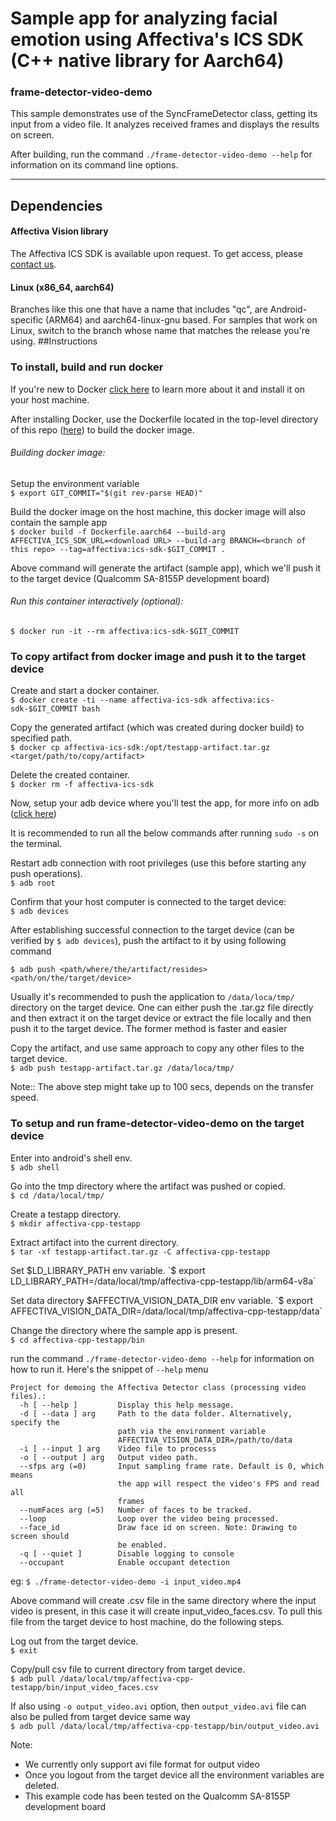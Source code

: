 # Sample app for analyzing facial emotion using Affectiva's ICS SDK (C++ native library for Aarch64)

### frame-detector-video-demo

This sample demonstrates use of the SyncFrameDetector class, getting its input from a video file. It analyzes received frames and displays the results on screen.

After building, run the command `./frame-detector-video-demo --help` for information on its command line options.

---

## Dependencies

#### Affectiva Vision library

The Affectiva ICS SDK is available upon request. To get access, please [contact us](https://auto.affectiva.com).


#### Linux (x86_64, aarch64)
Branches like this one that have a name that includes "qc", are Android-specific (ARM64) and aarch64-linux-gnu based. For samples that work on Linux, switch to the branch whose name that matches the release you're using.
##Instructions

### To install, build and run docker 

If you're new to Docker [click here](https://docs.docker.com/get-started) to learn more about it and install it on your host machine. 

After installing Docker, use the Dockerfile located in the top-level directory of this repo ([here](../Dockerfile.aarch64)) to build the docker image.

###### Building docker image:
Setup the environment variable  
 `$ export GIT_COMMIT="$(git rev-parse HEAD)"`
 
Build the docker image on the host machine, this docker image will also contain the sample app  
 `$ docker build -f Dockerfile.aarch64 --build-arg AFFECTIVA_ICS_SDK_URL=<download URL> --build-arg BRANCH=<branch of this repo> --tag=affectiva:ics-sdk-$GIT_COMMIT .`

Above command will generate the artifact (sample app), which we'll push it to the target device (Qualcomm SA-8155P development board)

###### Run this container interactively (optional): 
 `$ docker run -it --rm affectiva:ics-sdk-$GIT_COMMIT`


### To copy artifact from docker image and push it to the target device
Create and start a docker container.  
`$ docker create -ti --name affectiva-ics-sdk affectiva:ics-sdk-$GIT_COMMIT bash` 

Copy the generated artifact (which was created during docker build) to specified path.  
`$ docker cp affectiva-ics-sdk:/opt/testapp-artifact.tar.gz <target/path/to/copy/artifact>` 

Delete the created container.  
`$ docker rm -f affectiva-ics-sdk` 

Now, setup your adb device where you'll test the app, for more info on adb ([click here](https://developer.android.com/studio/command-line/adb )) 

It is recommended to run all the below commands after running `sudo -s` on the terminal.

Restart adb connection with root privileges (use this before starting any push operations).  
`$ adb root` 

Confirm that your host computer is connected to the target device:  
`$ adb devices`

After establishing successful connection to the target device (can be verified by `$ adb devices`), push the artifact to it by using following command

`$ adb push <path/where/the/artifact/resides> <path/on/the/target/device>`

Usually it's recommended to push the application to `/data/loca/tmp/` directory on the target device.
One can either push the .tar.gz file directly and then extract it on the target device or extract the file locally and then push it to the target device. 
The former method is faster and easier

Copy the artifact, and use same approach to copy any other files to the target device.   
`$ adb push testapp-artifact.tar.gz /data/loca/tmp/` 

Note:: The above step might take up to 100 secs, depends on the transfer speed.

### To setup and run frame-detector-video-demo on the target device

Enter into android's shell env.  
`$ adb shell`  

Go into the tmp directory where the artifact was pushed or copied.  
`$ cd /data/local/tmp/` 

Create a testapp directory.  
`$ mkdir affectiva-cpp-testapp`

Extract artifact into the current directory.  
`$ tar -xf testapp-artifact.tar.gz -C affectiva-cpp-testapp`

Set $LD_LIBRARY_PATH env variable.  
`$ export LD_LIBRARY_PATH=/data/local/tmp/affectiva-cpp-testapp/lib/arm64-v8a`

Set data directory $AFFECTIVA_VISION_DATA_DIR env variable.  
`$ export AFFECTIVA_VISION_DATA_DIR=/data/local/tmp/affectiva-cpp-testapp/data`

Change the directory where the sample app is present.  
`$ cd affectiva-cpp-testapp/bin`

run the command `./frame-detector-video-demo --help` for information on how to run it. Here's the snippet of `--help` menu
```
Project for demoing the Affectiva Detector class (processing video files).:
  -h [ --help ]         Display this help message.
  -d [ --data ] arg     Path to the data folder. Alternatively, specify the 
                        path via the environment variable 
                        AFFECTIVA_VISION_DATA_DIR=/path/to/data
  -i [ --input ] arg    Video file to processs
  -o [ --output ] arg   Output video path.
  --sfps arg (=0)       Input sampling frame rate. Default is 0, which means 
                        the app will respect the video's FPS and read all 
                        frames
  --numFaces arg (=5)   Number of faces to be tracked.
  --loop                Loop over the video being processed.
  --face_id             Draw face id on screen. Note: Drawing to screen should 
                        be enabled.
  -q [ --quiet ]        Disable logging to console
  --occupant            Enable occupant detection
```

eg: `$ ./frame-detector-video-demo -i input_video.mp4 `

Above command will create .csv file in the same directory where the input video is present, in this case it will create input_video_faces.csv. To pull this file from the target device to host machine, do the following steps.
 
Log out from the target device.  
 `$ exit` 
 
Copy/pull csv file to current directory from target device.  
 `$ adb pull /data/local/tmp/affectiva-cpp-testapp/bin/input_video_faces.csv` 
 
If also using `-o output_video.avi` option, then `output_video.avi` file can also be pulled from target device same way  
 `$ adb pull /data/local/tmp/affectiva-cpp-testapp/bin/output_video.avi`
 

Note: 
- We currently only support avi file format for output video
- Once you logout from the target device all the environment variables are deleted. 
- This example code has been tested on the Qualcomm SA-8155P development board
